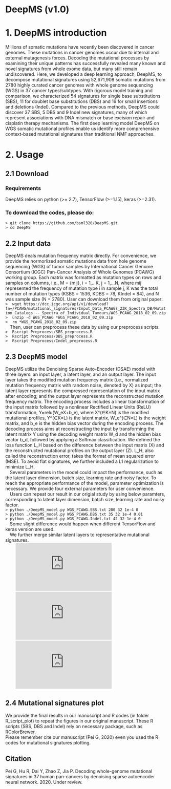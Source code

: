 # DeepMS (v1.0)
# 1. DeepMS introduction
Millions of somatic mutations have recently been discovered in cancer genomes. These mutations in cancer genomes occur due to internal and external mutagenesis forces. Decoding the mutational processes by examining their unique patterns has successfully revealed many known and novel signatures from whole exome data, but many still remain undiscovered. Here, we developed a deep learning approach, DeepMS, to decompose mutational signatures using 52,671,908 somatic mutations from 2780 highly curated cancer genomes with whole genome sequencing (WGS) in 37 cancer types/subtypes. With rigorous model training and comparison, we characterized 54 signatures for single base substitutions (SBS), 11 for doublet base substitutions (DBS) and 16 for small insertions and deletions (Indel). Compared to the previous methods, DeepMS could discover 37 SBS, 5 DBS and 9 Indel new signatures, many of which represent associations with DNA mismatch or base excision repair and cisplatin therapy mechanisms. The first deep learning model DeepMS on WGS somatic mutational profiles enable us identify more comprehensive context-based mutational signatures than traditional NMF approaches.

# 2. Usage
## 2.1 Download  
### Requirements
DeepMS relies on python (>= 2.7), TensorFlow (>=1.15), keras (>=2.31).
### To download the codes, please do:
  `> git clone https://github.com/bsml320/DeepMS.git  `  
  `> cd DeepMS  `
## 2.2 Input data
DeepMS deals mutation frequency matrix directly. For convenience, we provide the normorlized somatic mutations data from hole genome sequencing (WGS) of tumor samples by International Cancer Genome Consortium (ICGC) Pan-Cancer Analysis of Whole Genomes (PCAWG) working group. Each matrix was formatted as mutation types on rows and samples on columns, i.e., M = {mij}, i = 1,…K, j = 1,…N, where mij represented the frequency of mutation type i in sample j, K was the total number of mutation types (KSBS = 1536, KDBS = 78, KIndel = 84), and N was sample size (N = 2780). User can download them from original paper:  
  `>  wget https://dcc.icgc.org/api/v1/download?fn=/PCAWG/mutational_signatures/Input_Data_PCAWG7_23K_Spectra_DB/Mutation_Catalogs_--_Spectra_of_Individual_Tumours/WGS_PCAWG_2018_02_09.zip  `  
  `>  unzip -d WGS_PCAWG *WGS_PCAWG_2018_02_09.zip`  
  `>  rm *WGS_PCAWG_2018_02_09.zip`  
&#8194;&#8194;Then, user can preprocess these data by using our preprocess scripts.   
  `>  Rscript Preprocess/SBS_preprocess.R  `     
  `>  Rscript Preprocess/DBS_preprocess.R  `  
  `>  Rscript Preprocess/Indel_preprocess.R  `  
   
## 2.3 DeepMS model
DeepMS utilize the Denoising Sparse Auto-Encoder (DSAE) model with three layers: an input layer, a latent layer, and an output layer. The input layer takes the modified mutation frequency matrix (i.e., normalized mutation frequency matrix with random noise, denoted by X) as input; the latent layer represents the compressed representation of the input matrix after encoding; and the output layer represents the reconstructed mutation frequency matrix. The encoding process includes a linear transformation of the input matrix followed by a nonlinear Rectified Linear Units (ReLU) transformation, Y=relu(W_eX+b_e), where X^(∈K×N) is the modified mutational profiles, Y^(∈K×L) is the latent matrix, W_e^(∈N×L) is the weight matrix, and b_e is the hidden bias vector during the encoding process. The decoding process aims at reconstructing the input by transforming the latent matrix Y using the decoding weight matrix W_d and the hidden bias vector b_d, followed by applying a Softmax classification. We defined the loss function L_H based on the difference between the input matrix (X) and the reconstructed mutational profiles on the output layer (Z). L_H, also called the reconstruction error, takes the format of mean squared error (MSE). To avoid flat signatures, we further included a L1 regularization to minimize L_H.  
&#8194;&#8194;Several parameters in the model could impact the performance, such as the latent layer dimension, batch size, learning rate and noisy factor. To reach the appropriate performance of the model, parameter optimization is necessary. We provide four external parameters for user convenience.    
&#8194;&#8194;Users can repeat our result in our origial study by using below paramters, corresponding to latent layer dimension, batch size, learning rate and noisy factor.  
 `> python ./DeepMS_model.py WGS_PCAWG.SBS.txt 200 32 1e-4 0  `  
 `> python ./DeepMS_model.py WGS_PCAWG.DBS.txt 35 32 1e-4 0.01  `  
 `> python ./DeepMS_model.py WGS_PCAWG.Indel.txt 42 32 1e-4 0   `  
&#8194;&#8194;Some slight difference would happen when different TensorFlow and keras version are used.   
&#8194;&#8194;We further merge similar latent layers to representative mutational signatures.    
 &#8194;&#8194;&#8194;&#8194; ![SBS](https://github.com/bsml320/DeepMS/tree/master/R_script_plot/SBS_signatures.pdf)    
 &#8194;&#8194;&#8194;&#8194; ![DBS](https://github.com/bsml320/DeepMS/tree/master/R_script_plot/DBS_signatures.pdf)   
 &#8194;&#8194;&#8194;&#8194; ![Indel](https://github.com/bsml320/DeepMS/tree/master/R_script_plot/Indel_signatures.pdf)   
## 2.4 Mutational signatures plot
We provide the final results in our manuscript and R codes (in folder R_script_plot) to repeat the figures in our original manuscript. These R scripts (SBS, DBS and Indel) rely on necessary package, such as RColorBrewer.   
Please remember cite our manuscript (Pei G, 2020) even you used the R codes for mutational signatures plotting.

## Citation
Pei G, Hu R, Dai Y, Zhao Z, Jia P. Decoding whole-genome mutational signatures in 37 human pan-cancers by denoising sparse autoencoder neural network. 2020. Under review.
